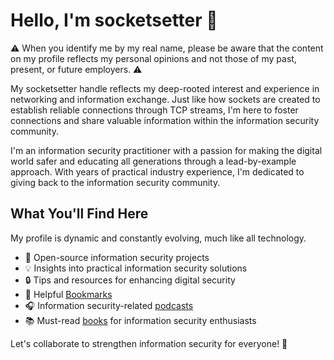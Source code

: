 # Hello, I'm socketsetter 👋

⚠️ When you identify me by my real name, please be aware that the content on my profile reflects my personal opinions and not those of my past, present, or future employers. ⚠️

My socketsetter handle reflects my deep-rooted interest and experience in networking and information exchange. Just like how sockets are created to establish reliable connections through TCP streams, I'm here to foster connections and share valuable information within the information security community.

I'm an information security practitioner with a passion for making the digital world safer and educating all generations through a lead-by-example approach. With years of practical industry experience, I'm dedicated to giving back to the information security community.

## What You'll Find Here
My profile is dynamic and constantly evolving, much like all technology.
- 🚀 Open-source information security projects 
- 💡 Insights into practical information security solutions
- 🔒 Tips and resources for enhancing digital security
- 📌 Helpful [Bookmarks](https://github.com/socketsetter/public/blob/main/bookmarks.md) 
- 🎧 Information security-related [podcasts](https://github.com/socketsetter/public/blob/main/podcasts.md)
- 📚 Must-read [books](https://github.com/socketsetter/public/blob/main/books.md) for information security enthusiasts

Let's collaborate to strengthen information security for everyone! 🔗
